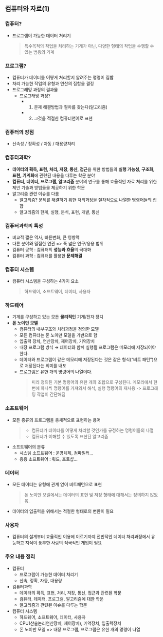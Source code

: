 ## 컴퓨터와 자료(1)
### 컴퓨터?
- 프로그램이 가능한 데이터 처리기
  > 특수목적의 작업을 처리하는 기계가 아닌, 다양한 형태의 작업을 수행할 수 있는 범용의 기계
### 프로그램?
- 컴퓨터가 데이터를 어떻게 처리할지 알려주는 명령어 집합
- 처리 가능한 작업의 유형과 연산의 집합을 결정
- 프로그래밍 과정의 결과물
  - 프로그래밍 과정?
    - 1. 문제 해결방법과 절차를 찾는다(알고리즘)
    - 2. 그것을 적절한 컴퓨터언어로 표현
### 컴퓨터의 장점
- 신속성 / 정확성 / 자동 / 대용량처리

### 컴퓨터과학?
- **데이터의 획득, 표현, 처리, 저장, 통신, 접근**을 위한 방법들의 **실행 가능성, 구조화, 표현, 기계화**에 관련된 내용을 다루는 학문 분야
- **컴퓨터, 데이터, 프로그램, 알고리즘** 분야의 연구를 통해 효율적인 자료 처리를 위한 제반 기술과 방법들을 제공하기 위한 학문
- 알고리즘 관련 이슈를 다룸
  - 알고리즘? 문제를 해결하기 위한 처리과정을 절차적으로 나열한 명령어들의 집합
  - 알고리즘의 한계, 실행, 분석, 표현, 개발, 통신

### 컴퓨터과학의 특성
- 비교적 짧은 역사, 빠른변화, 큰 영향력
- 다른 분야와 밀접한 연관 => 폭 넓은 연구/응용 범위
- 컴퓨터 공학 : 컴퓨터의 **성능과 효율**의 극대화
- 컴퓨터 과학 : 컴퓨터를 활용한 **문제해결**

### 컴퓨터 시스템
- 컴퓨터 시스템을 구성하는 4가지 요소
  > 하드웨어, 소프트웨어, 데이터, 사용자
### 하드웨어
- 기계를 구성하고 있는 모든 **물리적인** 기계/전자 장치
- **폰 노이만 모델**
  - 컴퓨터의 내부구조와 처리과정을 정의한 모델
  - 모든 컴퓨터는 폰 노이만 모델을 기반으로 함
  - 입출력 장치, 연산장치, 제어장치, 기억장치
  - 내장 프로그램 방식 → 데이터와 함께 실행될 프로그램은 메모리에 저장되어야 한다.
  - 데이터와 프로그램이 같은 메모리에 저장된다는 것은 같은 형식(“비트 패턴”)으로 저장된다는 의미를 내포
  - 프로그램은 유한 개의 명령어의 나열이다.
    > 미리 정의된 기본 명령어의 유한 개의 조합으로 구성된다.
    > 메모리에서 한 번에 하나씩 명령어를 가져와서 해석, 실행
    > 명령어의 재사용 -> 프로그래밍 작업이 간단해짐
### 소프트웨어
- 모든 종류의 프로그램을 총체적으로 표현하는 용어
  > - 컴퓨터가 데이터를 어떻게 처리할 것인가를 규정하는 명령어들의 나열
  > - 컴퓨터가 이해할 수 있도록 표현된 알고리즘
- 소프트웨어의 분류
  - 시스템 소프트웨어 : 운영체제, 컴파일러...
  - 응용 소프트웨어 : 워드, 포토샵...
### 데이터
- 모든 데이터는 유형에 관계 없이 비트패턴으로 표현
  > 폰 노이만 모델에서는 데이터의 표현 및 저장 형태에 대해서는 정의하지 않았음.
- 데이터의 입출력을 위해서는 적절한 형태로의 변환이 필요
### 사용자
- 컴퓨터의 설계부터 효율적인 이용에 이르기까지 전반적인 데이터 처리과정에서 유능하고 지식이 풍부한 사람의 적극적인 개입이 필요

### 주요 내용 정리
- 컴퓨터
  - 프로그램이 가능한 데이터 처리기
  - 신속, 정확, 자동, 대용량
- 컴퓨터과학
  - 데이터의 획득, 표현, 처리, 저장, 통신, 접근과 관련된 학문
  - 컴퓨터, 데이터, 프로그램, 알고리즘에 대한 학문
  - 알고리즘과 관련된 이슈를 다루는 학문
- 컴퓨터 시스템
  - 하드웨어, 소프트웨어, 데이터, 사용자
  - CPU(산술논리연산장치, 제어장치), 기억장치, 입출력장치
  - 폰 노이만 모델 => 내장 프로그램, 프로그램은 유한 개의 명령어 나열
